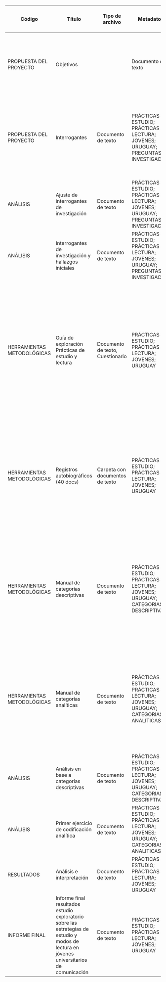 | Código | Título | Tipo de archivo | Metadatos | Creadores | Resumen / Relación con otros componentes | Licencia |
|--------|--------|-----------------|-----------|-----------|------------------------------------------|----------|
| PROPUESTA DEL PROYECTO | Objetivos | | Documento de texto | PRÁCTICAS DE ESTUDIO; PRÁCTICAS DE LECTURA; JOVENES; URUGUAY | Winocur, R. | Se presentan los objetivos del proyecto Estudio de las prácticas de lectura en estudiantes de comunicación de la FIC | CC BY |
| PROPUESTA DEL PROYECTO | Interrogantes | Documento de texto | PRÁCTICAS DE ESTUDIO; PRÁCTICAS DE LECTURA; JOVENES; URUGUAY; PREGUNTAS DE INVESTIGACIÓN | Winocur, R. | Se presentan las interrogantes que orientaron las guías de exploración aplicadas a los estudiantes sobre las prácticas de estudio y prácticas de lectura. | CC BY |
| ANÁLISIS | Ajuste de interrogantes de investigación | Documento de texto | PRÁCTICAS DE ESTUDIO; PRÁCTICAS DE LECTURA; JOVENES; URUGUAY; PREGUNTAS DE INVESTIGACIÓN | Winocur, R. | Se ajustan las interrogantes de investigación iniciales según se avanza en el análisis. | CC BY |
| ANÁLISIS | Interrogantes de investigación y hallazgos iniciales | Documento de texto | PRÁCTICAS DE ESTUDIO; PRÁCTICAS DE LECTURA; JOVENES; URUGUAY; PREGUNTAS DE INVESTIGACIÓN | | generar el resumen | CC BY |
| HERRAMIENTAS METODOLÓGICAS | Guía de exploración Prácticas de estudio y lectura | Documento de texto, Cuestionario | PRÁCTICAS DE ESTUDIO; PRÁCTICAS DE LECTURA; JOVENES; URUGUAY | Winocur, R. | Cuestionario exploratorio auto respondido de preguntas abiertas sobre prácticas de estudio y prácticas de lectura. La muestra fue tomada en el marco del módulo Jóvenes y TICs, del curso Sociedad, Cultura y TICs de la carrera de comunicación de la FIC. | CC BY |
| HERRAMIENTAS METODOLÓGICAS | Registros autobiográficos (40 docs) | Carpeta con documentos de texto | PRÁCTICAS DE ESTUDIO; PRÁCTICAS DE LECTURA; JOVENES; URUGUAY | AAVV | Carpeta con archivos individuales que contienen las respuestas de cada estudiante sobre el cuestionario de prácticas de estudio y prácticas de lectura en estudiantes de la licenciatura en Comunicación de la FIC. | Restringida |
| HERRAMIENTAS METODOLÓGICAS | Manual de categorías descriptivas | Documento de texto | PRÁCTICAS DE ESTUDIO; PRÁCTICAS DE LECTURA; JOVENES; URUGUAY; CATEGORIAS DESCRIPTIVAS | Winocur, R., Morales, S., Rojas, C., Cabrera, M. | Se listan las categorías y subcategorías descriptivas para los registros autobiográficos del cuestionario sobre prácticas de estudio y prácticas de lectura de estudiantes de la licenciatura en comunicación de la FIC. | CC BY |
| HERRAMIENTAS METODOLÓGICAS | Manual de categorías analíticas | Documento de texto | PRÁCTICAS DE ESTUDIO; PRÁCTICAS DE LECTURA; JOVENES; URUGUAY; CATEGORIAS ANALITICAS | Winocur, R., Morales, S., Rojas, C., Cabrera, M. | Se listan las categorías y subcategorías analíticas para los registros autobiográficos del cuestionario sobre prácticas de estudio y prácticas de lectura de estudiantes de la licenciatura en comunicación de la FIC. | CC BY |
| ANÁLISIS | Análisis en base a categorías descriptivas | Documento de texto | PRÁCTICAS DE ESTUDIO; PRÁCTICAS DE LECTURA; JOVENES; URUGUAY; CATEGORIAS DESCRIPTIVAS | Winocur, R., Morales, S., Rojas, C., Cabrera, M. | Se organizan las respuestas de los estudiantes según las categorías descriptivas propuestas | CC BY |
| ANÁLISIS | Primer ejercicio de codificación analítica | Documento de texto | PRÁCTICAS DE ESTUDIO; PRÁCTICAS DE LECTURA; JOVENES; URUGUAY; CATEGORIAS ANALITICAS | Winocur, R., Morales, S., Rojas, C., Cabrera, M. | NO SUBIR A GIT-HUB | CC BY |
| RESULTADOS | Análisis e interpretación | Documento de texto | PRÁCTICAS DE ESTUDIO; PRÁCTICAS DE LECTURA; JOVENES; URUGUAY | Winocur, R., Morales, S., Rojas, C., Cabrera, M. | Presentación del análisis e interpretación de los resultados | CC BY |
| INFORME FINAL | Informe final resultados estudio exploratorio sobre las estrategias de estudio y modos de lectura en jóvenes universitarios de comunicación | Documento de texto | PRÁCTICAS DE ESTUDIO; PRÁCTICAS DE LECTURA; JOVENES; URUGUAY | Winocur, R., Morales, S., Rojas, C., Cabrera, M. | Informe final de estudio exploratorio sobre las estrategias de estudio y modos de lectura en jóvenes universitarios de comunicación | CC BY |
